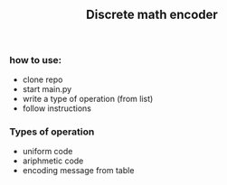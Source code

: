 <h2 align="center">Discrete math encoder</h2>

<br>

<h3>how to use:</h3>
<ul> 
    <li>clone repo</li>
    <li>start main.py</li>
    <li>write a type of operation (from list)</li>
    <li>follow instructions</li>
</ul>

<h3>Types of operation</h3>
<ul>
    <li>uniform code</li>
    <li>ariphmetic code</li>
    <li>encoding message from table</li>
</ul>
